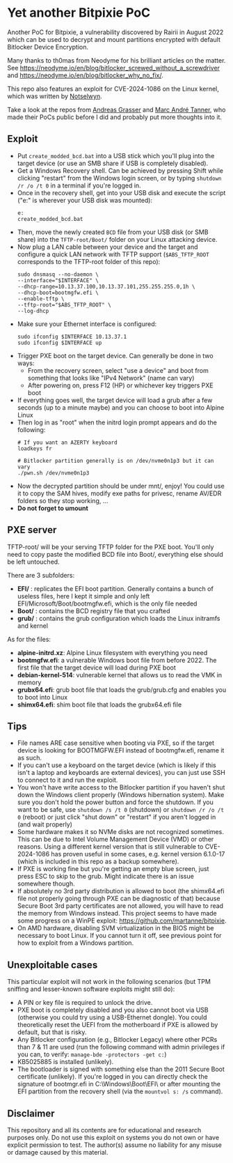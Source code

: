 # Yet another Bitpixie PoC

Another PoC for Bitpixie, a vulnerability discovered by Rairii in August 2022 which can be used to decrypt and mount partitions encrypted with default Bitlocker Device Encryption.

Many thanks to th0mas from Neodyme for his brilliant articles on the matter. See https://neodyme.io/en/blog/bitlocker_screwed_without_a_screwdriver and https://neodyme.io/en/blog/bitlocker_why_no_fix/.

This repo also features an exploit for CVE-2024-1086 on the Linux kernel, which was written by [Notselwyn](https://github.com/Notselwyn/CVE-2024-1086).

Take a look at the repos from [Andreas Grasser](https://github.com/andigandhi/bitpixie) and [Marc André Tanner](https://github.com/martanne/bitpixie), who made their PoCs public before I did and probably put more thoughts into it.

## Exploit

- Put `create_modded_bcd.bat` into a USB stick which you'll plug into the target device (or use an SMB share if USB is completely disabled).
- Get a Windows Recovery shell. Can be achieved by pressing Shift while clicking "restart" from the Windows login screen, or by typing `shutdown /r /o /t 0` in a terminal if you're logged in.
- Once in the recovery shell, get into your USB disk and execute the script ("e:" is wherever your USB disk was mounted):  
    ```
    e:
    create_modded_bcd.bat
    ```
- Then, move the newly created `BCD` file from your USB disk (or SMB share) into the `TFTP-root/Boot/` folder on your Linux attacking device.
- Now plug a LAN cable between your device and the target and configure a quick LAN network with TFTP support (`$ABS_TFTP_ROOT` corresponds to the TFTP-root folder of this repo):
    ```
    sudo dnsmasq --no-daemon \
    --interface="$INTERFACE" \
    --dhcp-range=10.13.37.100,10.13.37.101,255.255.255.0,1h \
    --dhcp-boot=bootmgfw.efi \
    --enable-tftp \
    --tftp-root="$ABS_TFTP_ROOT" \
    --log-dhcp
    ```
* Make sure your Ethernet interface is configured:
    ```
    sudo ifconfig $INTERFACE 10.13.37.1
    sudo ifconfig $INTERFACE up 
    ```
* Trigger PXE boot on the target device. Can generally be done in two ways:
    * From the recovery screen, select "use a device" and boot from something that looks like "IPv4 Network" (name can vary)
    * After powering on, press F12 (HP) or whichever key triggers PXE boot
* If everything goes well, the target device will load a grub after a few seconds (up to a minute maybe) and you can choose to boot into Alpine Linux
* Then log in as "root" when the initrd login prompt appears and do the following:
    ```
    # If you want an AZERTY keyboard
    loadkeys fr

    # Bitlocker partition generally is on /dev/nvme0n1p3 but it can vary
    ./pwn.sh /dev/nvme0n1p3
    ```
* Now the decrypted partition should be under mnt/, enjoy! You could use it to copy the SAM hives, modify exe paths for privesc, rename AV/EDR folders so they stop working, ...
* **Do not forget to umount**

## PXE server
 TFTP-root/ will be your serving TFTP folder for the PXE boot. You'll only need to copy paste the modified BCD file into Boot/, everything else should be left untouched.

There are 3 subfolders:
- **EFI/** : replicates the EFI boot partition. Generally contains a bunch of useless files, here I kept it simple and only left EFI/Microsoft/Boot/bootmgfw.efi, which is the only file needed
- **Boot/** : contains the BCD registry file that you crafted
- **grub/** : contains the grub configuration which loads the Linux initramfs and kernel

As for the files:
- **alpine-initrd.xz**: Alpine Linux filesystem with everything you need
- **bootmgfw.efi**: a vulnerable Windows boot file from before 2022. The first file that the target device will load during PXE boot
- **debian-kernel-514**: vulnerable kernel that allows us to read the VMK in memory
- **grubx64.efi**: grub boot file that loads the grub/grub.cfg and enables you to boot into Linux
- **shimx64.efi**: shim boot file that loads the grubx64.efi file

## Tips
* File names ARE case sensitive when booting via PXE, so if the target device is looking for BOOTMGFW.EFI instead of bootmgfw.efi, rename it as such.
* If you can't use a keyboard on the target device (which is likely if this isn't a laptop and keyboards are external devices), you can just use SSH to connect to it and run the exploit.
* You won't have write access to the Bitlocker partition if you haven't shut down the Windows client properly (Windows hibernation system). Make sure you don't hold the power button and force the shutdown. If you want to be safe, use `shutdown /s /t 0` (shutdown) or `shutdown /r /o /t 0` (reboot) or just click "shut down" or "restart" if you aren't logged in (and wait properly)
* Some hardware makes it so NVMe disks are not recognized sometimes. This can be due to Intel Volume Management Device (VMD) or other reasons. Using a different kernel version that is still vulnerable to CVE-2024-1086 has proven useful in some cases, e.g. kernel version 6.1.0-17 (which is included in this repo as a backup somewhere).
* If PXE is working fine but you're getting an empty blue screen, just press ESC to skip to the grub. Might indicate there is an issue somewhere though.
* If absolutely no 3rd party distribution is allowed to boot (the shimx64.efi file not properly going through PXE can be diagnostic of that) because Secure Boot 3rd party certificates are not allowed, you will have to read the memory from Windows instead. This project seems to have made some progress on a WinPE exploit: https://github.com/martanne/bitpixie. 
* On AMD hardware, disabling SVM virtualization in the BIOS might be necessary to boot Linux. If you cannot turn it off, see previous point for how to exploit from a Windows partition.

## Unexploitable cases
This particular exploit will not work in the following scenarios (but TPM sniffing and lesser-known software exploits might still do):
* A PIN or key file is required to unlock the drive.
* PXE boot is completely disabled and you also cannot boot via USB (otherwise you could try using a USB-Ethernet dongle). You could theoretically reset the UEFI from the motherboard if PXE is allowed by default, but that is risky.
* Any Bitlocker configuration (e.g., Bitlocker Legacy) where other PCRs than 7 & 11 are used (run the following command with admin privileges if you can, to verify: `manage-bde -protectors -get c:`)
* KB5025885 is installed (unlikely).
* The bootloader is signed with something else than the 2011 Secure Boot certificate (unlikely). If you're logged in you can directly check the signature of bootmgr.efi in C:\Windows\Boot\EFI\ or after mounting the EFI partition from the recovery shell (via the `mountvol s: /s` command).

## Disclaimer
This repository and all its contents are for educational and research purposes only. Do not use this exploit on systems you do not own or have explicit permission to test. The author(s) assume no liability for any misuse or damage caused by this material.
